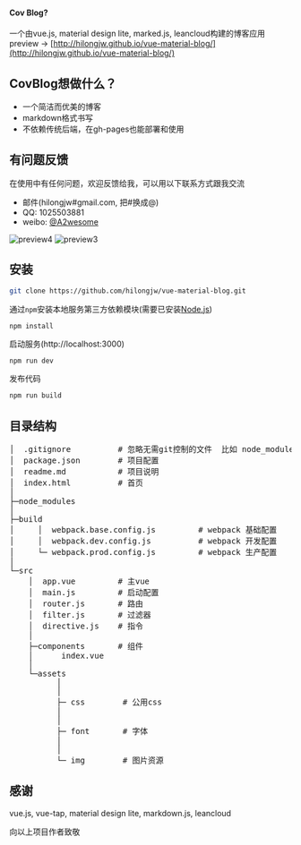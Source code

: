 #### Cov Blog?

一个由vue.js, material design lite, marked.js, leancloud构建的博客应用
preview -> [http://hilongjw.github.io/vue-material-blog/](http://hilongjw.github.io/vue-material-blog/)


## CovBlog想做什么？

* 一个简洁而优美的博客
* markdown格式书写
* 不依赖传统后端，在gh-pages也能部署和使用

## 有问题反馈
在使用中有任何问题，欢迎反馈给我，可以用以下联系方式跟我交流

* 邮件(hilongjw#gmail.com, 把#换成@)
* QQ: 1025503881
* weibo: [@A2wesome](http://weibo.com/hilongjw)

![preview4](https://github.com/hilongjw/vue-material-blog/blob/master/preview4.png) 
![preview3](https://github.com/hilongjw/vue-material-blog/blob/master/preview3.png)

## 安装

```bash
git clone https://github.com/hilongjw/vue-material-blog.git
```

通过`npm`安装本地服务第三方依赖模块(需要已安装[Node.js](https://nodejs.org/))

```
npm install
```

启动服务(http://localhost:3000)
``` bash
npm run dev
```

发布代码
``` bash
npm run build
```

## 目录结构
<pre>
│  .gitignore          # 忽略无需git控制的文件  比如 node_modules
│  package.json        # 项目配置
│  readme.md           # 项目说明
│  index.html          # 首页
│
├─node_modules
│
├─build
│     │  webpack.base.config.js         # webpack 基础配置
│     │  webpack.dev.config.js          # webpack 开发配置
│     └─ webpack.prod.config.js         # webpack 生产配置
│
└─src
    │  app.vue         # 主vue
    │  main.js         # 启动配置
    │  router.js       # 路由
    │  filter.js       # 过滤器
    │  directive.js    # 指令
    │
    ├─components       # 组件
    │      index.vue
    │
    └─assets             
          │            
          │
          ├─ css        # 公用css
          │
          │
          ├─ font       # 字体
          │
          │
          └─ img        # 图片资源
</pre>

## 感谢

vue.js, vue-tap, material design lite, markdown.js, leancloud 

向以上项目作者致敬